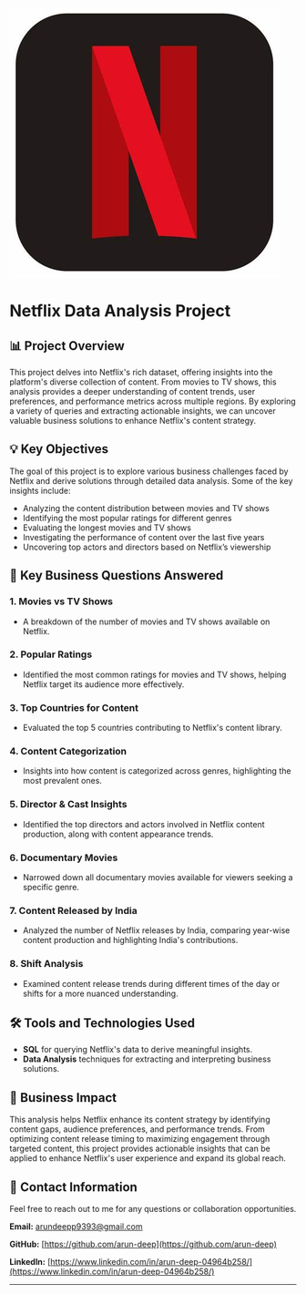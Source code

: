 ![netflix Logo](./netflix.jpg)

# Netflix Data Analysis Project

## 📊 Project Overview

This project delves into Netflix's rich dataset, offering insights into the platform's diverse collection of content. From movies to TV shows, this analysis provides a deeper understanding of content trends, user preferences, and performance metrics across multiple regions. By exploring a variety of queries and extracting actionable insights, we can uncover valuable business solutions to enhance Netflix's content strategy.

## 💡 Key Objectives

The goal of this project is to explore various business challenges faced by Netflix and derive solutions through detailed data analysis. Some of the key insights include:

- Analyzing the content distribution between movies and TV shows
- Identifying the most popular ratings for different genres
- Evaluating the longest movies and TV shows
- Investigating the performance of content over the last five years
- Uncovering top actors and directors based on Netflix’s viewership

## 🔎 Key Business Questions Answered

### 1. **Movies vs TV Shows**
   - A breakdown of the number of movies and TV shows available on Netflix.

### 2. **Popular Ratings**
   - Identified the most common ratings for movies and TV shows, helping Netflix target its audience more effectively.

### 3. **Top Countries for Content**
   - Evaluated the top 5 countries contributing to Netflix's content library.

### 4. **Content Categorization**
   - Insights into how content is categorized across genres, highlighting the most prevalent ones.

### 5. **Director & Cast Insights**
   - Identified the top directors and actors involved in Netflix content production, along with content appearance trends.

### 6. **Documentary Movies**
   - Narrowed down all documentary movies available for viewers seeking a specific genre.

### 7. **Content Released by India**
   - Analyzed the number of Netflix releases by India, comparing year-wise content production and highlighting India's contributions.

### 8. **Shift Analysis**
   - Examined content release trends during different times of the day or shifts for a more nuanced understanding.

## 🛠 Tools and Technologies Used

- **SQL** for querying Netflix's data to derive meaningful insights.
- **Data Analysis** techniques for extracting and interpreting business solutions.

## 🎯 Business Impact

This analysis helps Netflix enhance its content strategy by identifying content gaps, audience preferences, and performance trends. From optimizing content release timing to maximizing engagement through targeted content, this project provides actionable insights that can be applied to enhance Netflix's user experience and expand its global reach.

## 📧 Contact Information

Feel free to reach out to me for any questions or collaboration opportunities.

**Email:** [arundeepp9393@gmail.com](mailto:arundeepp9393@gmail.com)

**GitHub:** [https://github.com/arun-deep](https://github.com/arun-deep)

**LinkedIn:** [https://www.linkedin.com/in/arun-deep-04964b258/](https://www.linkedin.com/in/arun-deep-04964b258/)

---
